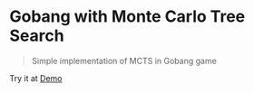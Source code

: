 # Gobang with Monte Carlo Tree Search
> Simple implementation of MCTS in Gobang game



Try it at 
[Demo](https://sizzle0121.github.io/monte-carlo-tree-search-gobang/)
